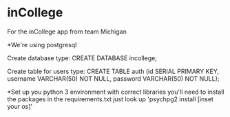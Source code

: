 # inCollege
For the inCollege app from team Michigan

*We're using postgresql

Create database type:
CREATE DATABASE incollege;

Create table for users type:
CREATE TABLE auth (id SERIAL PRIMARY KEY, username VARCHAR(50) NOT NULL, password VARCHAR(50) NOT NULL);


*Set up you python 3 environment with correct libraries you'll need to install the packages in the requirements.txt
just look up 'psychpg2 install [inset your os]'